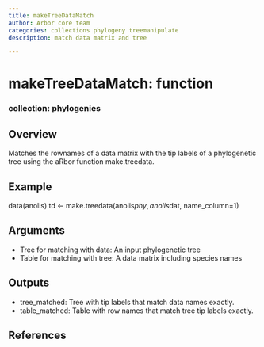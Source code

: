 ```yaml
---
title: makeTreeDataMatch
author: Arbor core team
categories: collections phylogeny treemanipulate
description: match data matrix and tree

---
```


# makeTreeDataMatch: function

### collection: phylogenies

## Overview

Matches the rownames of a data matrix with the tip labels of a phylogenetic tree using the aRbor function make.treedata.

## Example

data(anolis)
td <- make.treedata(anolis$phy, anolis$dat, name_column=1)

## Arguments

- Tree for matching with data: An input phylogenetic tree
- Table for matching with tree: A data matrix including species names

## Outputs

- tree_matched: Tree with tip labels that match data names exactly.
- table_matched: Table with row names that match tree tip labels exactly.

## References
